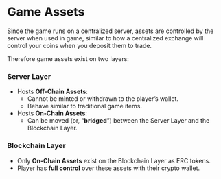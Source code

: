 # Game Assets

Since the game runs on a centralized server, assets are controlled by the server when used in game, similar to how a centralized exchange will control your coins when you deposit them to trade.

Therefore game assets exist on two layers:

### Server Layer

* Hosts **Off-Chain Assets**:
  * Cannot be minted or withdrawn to the player’s wallet.
  * Behave similar to traditional game items.
* Hosts **On-Chain Assets**:
  * Can be moved (or, “**bridged**”) between the Server Layer and the Blockchain Layer.&#x20;

### Blockchain Layer

* Only **On-Chain Assets** exist on the Blockchain Layer as ERC tokens.
* Player has **full control** over these assets with their crypto wallet.
